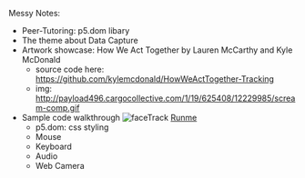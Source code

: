 Messy Notes:
    
- Peer-Tutoring: p5.dom libary
- The theme about Data Capture
- Artwork showcase: How We Act Together by Lauren McCarthy and Kyle McDonald 
    - source code here: https://github.com/kylemcdonald/HowWeActTogether-Tracking
    - img: http://payload496.cargocollective.com/1/19/625408/12229985/scream-comp.gif
- Sample code walkthrough
    ![faceTrack](https://github.com/AUAP/AP2018/blob/master/class04/faceTrack.gif)
    [Runme](https://rawgit.com/AUAP/AP2018/master/class04/sketch04/index.html)    
    - p5.dom: css styling
    - Mouse
    - Keyboard
    - Audio
    - Web Camera
    
